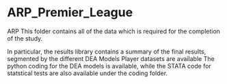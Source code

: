 # ARP_Premier_League
ARP
This folder contains all of the data which is required for the completion of the study.

In particular, the results library contains a summary of the final results, segmented by the different DEA Models
Player datasets are available
The python coding for the DEA models is available, while the STATA code for statstical tests are also available under the coding folder.
